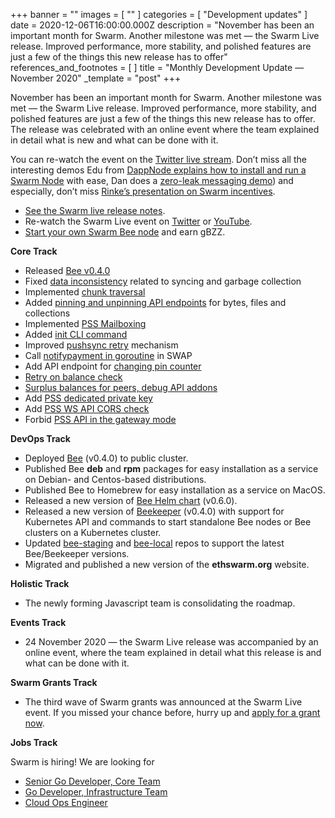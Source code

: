 +++
banner = ""
images = [ "" ]
categories = [ "Development updates" ]
date = 2020-12-06T16:00:00.000Z
description = "November has been an important month for Swarm. Another milestone was met — the Swarm Live release. Improved performance, more stability, and polished features are just a few of the things this new release has to offer"
references_and_footnotes = [ ]
title = "Monthly Development Update — November 2020"
_template = "post"
+++

November has been an important month for Swarm. Another milestone was met — the Swarm Live release. Improved performance, more stability, and polished features are just a few of the things this new release has to offer. The release was celebrated with an online event where the team explained in detail what is new and what can be done with it.

You can re-watch the event on the [Twitter live stream](https://twitter.com/ethswarm/status/1331219946865532929). Don’t miss all the interesting demos Edu from [DappNode explains how to install and run a Swarm Node](http://bit.ly/39MSrIz) with ease, Dan does a [zero-leak messaging demo](http://bit.ly/3orpAxx)) and especially, don’t miss [Rinke’s presentation on Swarm incentives](http://bit.ly/33MbuyJ).

- [See the Swarm live release notes](https://github.com/ethersphere/bee/releases).
- Re-watch the Swarm Live event on [Twitter](https://twitter.com/ethswarm/status/1331219946865532929) or [YouTube](https://youtu.be/Mdymc1p82qA?list=PL6fQnFAjtuY_E2e8AR0YGYGR7jES3g-QK&t=238).
- [Start your own Swarm Bee node](http://bit.ly/39MSrIz) and earn gBZZ.

**Core Track**

- Released [Bee v0.4.0](https://github.com/ethersphere/bee/releases/tag/v0.4.0)
- Fixed [data inconsistency](https://github.com/ethersphere/bee/pull/908) related to syncing and garbage collection
- Implemented [chunk traversal](https://github.com/ethersphere/bee/pull/924)
- Added [pinning and unpinning API endpoints](https://github.com/ethersphere/bee/pull/940) for bytes, files and collections
- Implemented [PSS Mailboxing](https://github.com/ethersphere/bee/pull/942)
- Added [init CLI command](https://github.com/ethersphere/bee/pull/944)
- Improved [pushsync retry](https://github.com/ethersphere/bee/pull/947) mechanism
- Call [notifypayment in goroutine](https://github.com/ethersphere/bee/pull/953) in SWAP
- Add API endpoint for [changing pin counter](https://github.com/ethersphere/bee/pull/957)
- [Retry on balance check](https://github.com/ethersphere/bee/pull/965)
- [Surplus balances for peers, debug API addons](https://github.com/ethersphere/bee/pull/972)
- Add [PSS dedicated private key](https://github.com/ethersphere/bee/pull/980)
- Add [PSS WS API CORS check](https://github.com/ethersphere/bee/pull/988)
- Forbid [PSS API in the gateway mode](https://github.com/ethersphere/bee/pull/1004)

**DevOps Track**

- Deployed [Bee](https://github.com/ethersphere/bee) (v0.4.0) to public cluster.
- Published Bee **deb** and **rpm** packages for easy installation as a service on Debian- and Centos-based distributions.
- Published Bee to Homebrew for easy installation as a service on MacOS.
- Released a new version of [Bee Helm chart](https://github.com/ethersphere/helm/tree/master/charts/bee) (v0.6.0).
- Released a new version of [Beekeeper](https://github.com/ethersphere/beekeeper) (v0.4.0) with support for Kubernetes API and commands to start standalone Bee nodes or Bee clusters on a Kubernetes cluster.
- Updated [bee-staging](https://github.com/ethersphere/bee-staging) and [bee-local](https://github.com/ethersphere/bee-local) repos to support the latest Bee/Beekeeper versions.
- Migrated and published a new version of the **ethswarm.org** website.

**Holistic Track**

- The newly forming Javascript team is consolidating the roadmap.

**Events Track**

- 24 November 2020 — the Swarm Live release was accompanied by an online event, where the team explained in detail what this release is and what can be done with it.

**Swarm Grants Track**

- The third wave of Swarm grants was announced at the Swarm Live event. If you missed your chance before, hurry up and [apply for a grant now](https://swarmgrants.typeform.com/to/O3qL6VdO).

**Jobs Track**

Swarm is hiring! We are looking for

- [Senior Go Developer, Core Team](https://swarm-gateways.net/bzz:/a12043da4c1342887ba90a232757d15c8393d82276560ab8d3bea6219c8cd0d5/index.html)
- [Go Developer, Infrastructure Team](https://swarm-gateways.net/bzz:/7a93476a87f4746a89e59059b5ebe50d4b5500fb9ea4ccff6b60006c7aea2b7c/index.html)
- [Cloud Ops Engineer](https://swarm-gateways.net/bzz:/d61254ce08341096d543041eed10d23cd3f019ae5295406bb73a3951f368e0ac/index.html)
